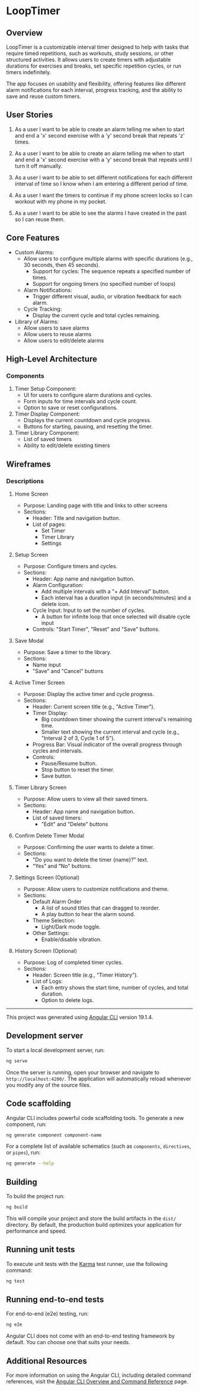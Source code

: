# LoopTimer

## Overview

LoopTimer is a customizable interval timer designed to help with tasks that require timed repetitions, such as workouts, study sessions, or other structured activities. It allows users to create timers with adjustable durations for exercises and breaks, set specific repetition cycles, or run timers indefinitely.

The app focuses on usability and flexibility, offering features like different alarm notifications for each interval, progress tracking, and the ability to save and reuse custom timers.

## User Stories

1. As a user I want to be able to create an alarm telling me when to start and end a 'x' second exercise with a 'y' second break that repeats 'z' times.

2. As a user I want to be able to create an alarm telling me when to start and end a 'x' second exercise with a 'y' second break that repeats until I turn it off manually.

3. As a user I want to be able to set different notifications for each different interval of time so I know when I am entering a different period of time.

4. As a user I want the timers to continue if my phone screen locks so I can workout with my phone in my pocket.

5. As a user I want to be able to see the alarms I have created in the past so I can reuse them.

## Core Features

- Custom Alarms:
    - Allow users to configure multiple alarms with specific durations (e.g., 30 seconds, then 45 seconds).
        - Support for cycles: The sequence repeats a specified number of times.
        - Support for ongoing timers (no specified number of loops)
    - Alarm Notifications:
        - Trigger different visual, audio, or vibration feedback for each alarm.
    - Cycle Tracking:
        - Display the current cycle and total cycles remaining.
- Library of Alarms:
    - Allow users to save alarms
    - Allow users to reuse alarms
    - Allow users to edit/delete alarms

## High-Level Architecture

### Components

1. Timer Setup Component:
    - UI for users to configure alarm durations and cycles.
    - Form inputs for time intervals and cycle count.
    - Option to save or reset configurations.
2. Timer Display Component:
    - Displays the current countdown and cycle progress.
    - Buttons for starting, pausing, and resetting the timer.
3. Timer Library Component:
    - List of saved timers
    - Ability to edit/delete existing timers


## Wireframes

### Descriptions

1. Home Screen
    - Purpose: Landing page with title and links to other screens
    - Sections:
        - Header: Title and navigation button.
        - List of pages:
            - Set Timer
            - Timer Library
            - Settings
    

2. Setup Screen
    - Purpose: Configure timers and cycles.
    - Sections:
        - Header: App name and navigation button.
        - Alarm Configuration:
            - Add multiple intervals with a "+ Add Interval" button.
            - Each interval has a duration input (in seconds/minutes) and a delete icon.
        - Cycle Input: Input to set the number of cycles.
            - A button for infinite loop that once selected will disable cycle input
        - Controls: "Start Timer", "Reset" and "Save" buttons.
    
3. Save Modal
    - Purpose: Save a timer to the library.
    - Sections:
        - Name input
        - "Save" and "Cancel" buttons

4. Active Timer Screen
    - Purpose: Display the active timer and cycle progress.
    - Sections:
        - Header: Current screen title (e.g., "Active Timer").
        - Timer Display:
            - Big countdown timer showing the current interval's remaining time.
            - Smaller text showing the current interval and cycle (e.g., "Interval 2 of 3, Cycle 1 of 5").
        - Progress Bar: Visual indicator of the overall progress through cycles and intervals.
        - Controls:
            - Pause/Resume button.
            - Stop button to reset the timer.
            - Save button.

5. Timer Library Screen
    - Purpose: Allow users to view all their saved timers.
    - Sections:
        - Header: App name and navigation button.
        - List of saved timers:
            - "Edit" and "Delete" buttons

6. Confirm Delete Timer Modal
    - Purpose: Confirming the user wants to delete a timer.
    - Sections:
        - "Do you want to delete the timer {name}?" text.
        - "Yes" and "No" buttons.

5. Settings Screen (Optional)
    - Purpose: Allow users to customize notifications and theme.
    - Sections:
        - Default Alarm Order
            - A list of sound titles that can dragged to reorder.
            - A play button to hear the alarm sound.
        - Theme Selection:
            - Light/Dark mode toggle.
        - Other Settings:
            - Enable/disable vibration.

5. History Screen (Optional)
    - Purpose: Log of completed timer cycles.
    - Sections:
        - Header: Screen title (e.g., "Timer History").
        - List of Logs:
            - Each entry shows the start time, number of cycles, and total duration.
            - Option to delete logs.


--------

This project was generated using [Angular CLI](https://github.com/angular/angular-cli) version 19.1.4.

## Development server

To start a local development server, run:

```bash
ng serve
```

Once the server is running, open your browser and navigate to `http://localhost:4200/`. The application will automatically reload whenever you modify any of the source files.

## Code scaffolding

Angular CLI includes powerful code scaffolding tools. To generate a new component, run:

```bash
ng generate component component-name
```

For a complete list of available schematics (such as `components`, `directives`, or `pipes`), run:

```bash
ng generate --help
```

## Building

To build the project run:

```bash
ng build
```

This will compile your project and store the build artifacts in the `dist/` directory. By default, the production build optimizes your application for performance and speed.

## Running unit tests

To execute unit tests with the [Karma](https://karma-runner.github.io) test runner, use the following command:

```bash
ng test
```

## Running end-to-end tests

For end-to-end (e2e) testing, run:

```bash
ng e2e
```

Angular CLI does not come with an end-to-end testing framework by default. You can choose one that suits your needs.

## Additional Resources

For more information on using the Angular CLI, including detailed command references, visit the [Angular CLI Overview and Command Reference](https://angular.dev/tools/cli) page.
